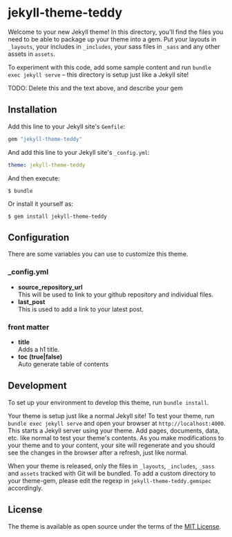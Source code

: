 # jekyll-theme-teddy

Welcome to your new Jekyll theme! In this directory, you'll find the files you need to be able to package up your theme into a gem. Put your layouts in `_layouts`, your includes in `_includes`, your sass files in `_sass` and any other assets in `assets`.

To experiment with this code, add some sample content and run `bundle exec jekyll serve` – this directory is setup just like a Jekyll site!

TODO: Delete this and the text above, and describe your gem

## Installation

Add this line to your Jekyll site's `Gemfile`:

```ruby
gem "jekyll-theme-teddy"
```

And add this line to your Jekyll site's `_config.yml`:

```yaml
theme: jekyll-theme-teddy
```

And then execute:

    $ bundle

Or install it yourself as:

    $ gem install jekyll-theme-teddy

## Configuration
There are some variables you can use to customize this theme.

### _config.yml
* **source_repository_url**\
  This will be used to link to your github repository and individual files.
* **last_post**\
  This is used to add a link to your latest post.

### front matter
* **title**\
  Adds a h1 title.
* **toc (true|false)**\
  Auto generate table of contents


## Development

To set up your environment to develop this theme, run `bundle install`.

Your theme is setup just like a normal Jekyll site! To test your theme, run `bundle exec jekyll serve` and open your browser at `http://localhost:4000`. This starts a Jekyll server using your theme. Add pages, documents, data, etc. like normal to test your theme's contents. As you make modifications to your theme and to your content, your site will regenerate and you should see the changes in the browser after a refresh, just like normal.

When your theme is released, only the files in `_layouts`, `_includes`, `_sass` and `assets` tracked with Git will be bundled.
To add a custom directory to your theme-gem, please edit the regexp in `jekyll-theme-teddy.gemspec` accordingly.

## License

The theme is available as open source under the terms of the [MIT License](https://opensource.org/licenses/MIT).
